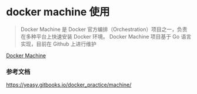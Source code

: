 # docker machine 使用
> Docker Machine 是 Docker 官方编排（Orchestration）项目之一，负责在多种平台上快速安装 Docker 环境。
>Docker Machine 项目基于 Go 语言实现，目前在 Github 上进行维护

[Docker Machine](./images/machine.png)


### 参考文档
https://yeasy.gitbooks.io/docker_practice/machine/
